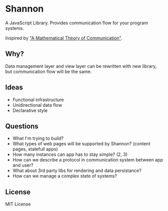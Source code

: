 # Shannon

A JavaScript Library. Provides communication flow for your program systems.

Inspired by ["A Mathematical Theory of Communication"][1].

## Why?

Data management layer and view layer can be rewritten with new library, but communication flow will be the same.

## Ideas

 * Functional infrastructure
 * Unidirectional data flow
 * Declarative style

## Questions

 * What I'm trying to build?
 * What types of web pages will be supported by Shannon? (content pages, statefull apps)
 * How many instances can app has to stay simple? (2, 3)
 * How can we describe a protocol in communication system between app and user?
 * What about 3rd party libs for rendering and data persistance?
 * How can we manage a complex state of systems?

## License

MIT License

 [1]: http://cm.bell-labs.com/cm/ms/what/shannonday/shannon1948.pdf
 [2]: http://www.eden-study.org/articles/2006/abstraction-classes-sw-design_ieesw.pdf
 [3]: http://conal.net/papers/push-pull-frp/push-pull-frp.pdf
 [4]: http://shaffner.us/cs/papers/tarpit.pdf
 [5]: http://en.wikipedia.org/wiki/Control_theory
